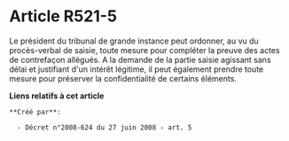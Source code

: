 # Article R521-5

Le président du tribunal de grande instance peut ordonner, au vu du procès-verbal de saisie, toute mesure pour compléter la
preuve des actes de contrefaçon allégués. A la demande de la partie saisie agissant sans délai et justifiant d'un intérêt
légitime, il peut également prendre toute mesure pour préserver la confidentialité de certains éléments.

**Liens relatifs à cet article**

	**Créé par**:

	  - Décret n°2008-624 du 27 juin 2008 - art. 5
